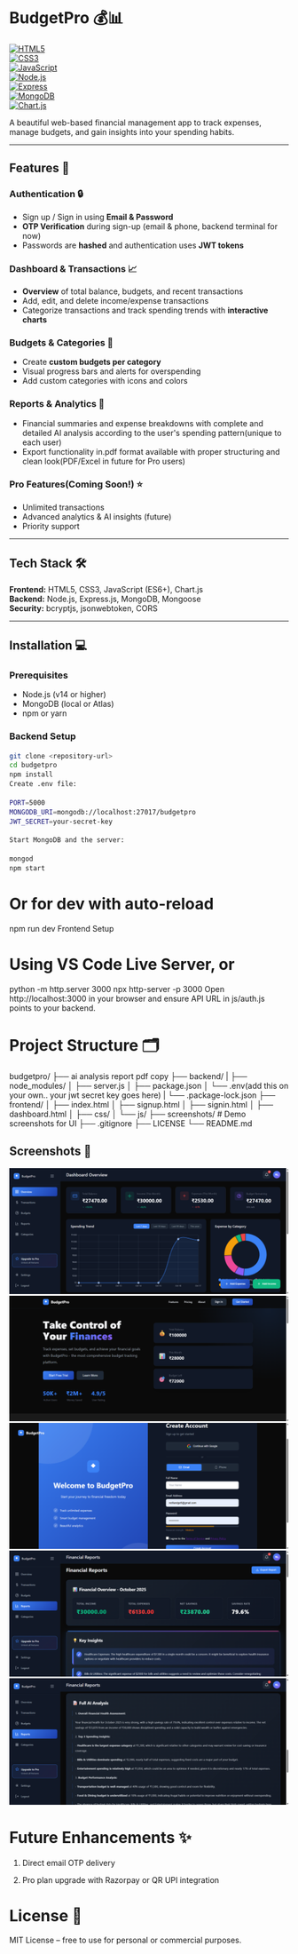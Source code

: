 # BudgetPro 💰📊

[![HTML5](https://img.shields.io/badge/HTML5-E34F26?style=for-the-badge&logo=html5&logoColor=white)](https://developer.mozilla.org/en-US/docs/Web/HTML)  
[![CSS3](https://img.shields.io/badge/CSS3-1572B6?style=for-the-badge&logo=css3&logoColor=white)](https://developer.mozilla.org/en-US/docs/Web/CSS)  
[![JavaScript](https://img.shields.io/badge/JavaScript-F7DF1E?style=for-the-badge&logo=javascript&logoColor=black)](https://developer.mozilla.org/en-US/docs/Web/JavaScript)  
[![Node.js](https://img.shields.io/badge/Node.js-339933?style=for-the-badge&logo=node.js&logoColor=white)](https://nodejs.org/)  
[![Express](https://img.shields.io/badge/Express.js-000000?style=for-the-badge&logo=express&logoColor=white)](https://expressjs.com/)  
[![MongoDB](https://img.shields.io/badge/MongoDB-47A248?style=for-the-badge&logo=mongodb&logoColor=white)](https://www.mongodb.com/)  
[![Chart.js](https://img.shields.io/badge/Chart.js-FF6384?style=for-the-badge&logo=chartdotjs&logoColor=white)](https://www.chartjs.org/)  

A beautiful web-based financial management app to track expenses, manage budgets, and gain insights into your spending habits.

---

## Features 🚀

### Authentication 🔒
- Sign up / Sign in using **Email & Password**  
- **OTP Verification** during sign-up (email & phone, backend terminal for now)  
- Passwords are **hashed** and authentication uses **JWT tokens**

### Dashboard & Transactions 📈
- **Overview** of total balance, budgets, and recent transactions  
- Add, edit, and delete income/expense transactions  
- Categorize transactions and track spending trends with **interactive charts**

### Budgets & Categories 🎯
- Create **custom budgets per category**  
- Visual progress bars and alerts for overspending  
- Add custom categories with icons and colors

### Reports & Analytics 📄
- Financial summaries and expense breakdowns with complete and detailed AI analysis according to the user's spending pattern(unique to each user)
- Export functionality in.pdf format available with proper structuring and clean look(PDF/Excel in future for Pro users)  

### Pro Features(Coming Soon!) ⭐
- Unlimited transactions  
- Advanced analytics & AI insights (future)  
- Priority support  

---

## Tech Stack 🛠️

**Frontend:** HTML5, CSS3, JavaScript (ES6+), Chart.js  
**Backend:** Node.js, Express.js, MongoDB, Mongoose  
**Security:** bcryptjs, jsonwebtoken, CORS  

---

## Installation 💻

### Prerequisites
- Node.js (v14 or higher)  
- MongoDB (local or Atlas)  
- npm or yarn  

### Backend Setup
```bash
git clone <repository-url>
cd budgetpro
npm install
Create .env file:

PORT=5000
MONGODB_URI=mongodb://localhost:27017/budgetpro
JWT_SECRET=your-secret-key

Start MongoDB and the server:

mongod
npm start

```

# Or for dev with auto-reload
npm run dev
Frontend Setup

# Using VS Code Live Server, or
python -m http.server 3000
npx http-server -p 3000
Open http://localhost:3000 in your browser and ensure API URL in js/auth.js points to your backend.

# Project Structure 🗂️
budgetpro/
├── ai analysis report pdf copy
├── backend/
|   ├── node_modules/ 
│   ├── server.js
│   ├── package.json
│   └── .env(add this on your own.. your jwt secret key goes here)
|   └── .package-lock.json
├── frontend/
│   ├── index.html
│   ├── signup.html
│   ├── signin.html
│   ├── dashboard.html
│   ├── css/
│   └── js/
├── screenshots/   # Demo screenshots for UI
├── .gitignore
├── LICENSE
└── README.md

## Screenshots 📸
![Dashboard](https://raw.githubusercontent.com/NeilLandge/BudgetPro/main/screenshots/dashboard.png)
![Landing Page](https://raw.githubusercontent.com/NeilLandge/BudgetPro/main/screenshots/landing-page.png)
![Signup Page](https://raw.githubusercontent.com/NeilLandge/BudgetPro/main/screenshots/signup-page.png)
![AI Analysis Part 1](https://raw.githubusercontent.com/NeilLandge/BudgetPro/main/screenshots/ai-analysis-1.png)
![AI Analysis Part 2](https://raw.githubusercontent.com/NeilLandge/BudgetPro/main/screenshots/ai-analysis-2.png)

# Future Enhancements ✨

1. Direct email OTP delivery

2. Pro plan upgrade with Razorpay or QR UPI integration

# License 📝
MIT License – free to use for personal or commercial purposes.
